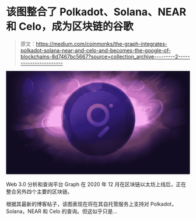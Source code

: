 # 该图整合了 Polkadot、Solana、NEAR 和 Celo，成为区块链的谷歌

> 原文：<https://medium.com/coinmonks/the-graph-integrates-polkadot-solana-near-and-celo-and-becomes-the-google-of-blockchains-8d7467bc5667?source=collection_archive---------2----------------------->

![](img/289b78bd295c92e896e69da8775a29ba.png)

Web 3.0 分析和查询平台 Graph 在 2020 年 12 月在区块链以太坊上线后，正在整合另外四个主要的区块链。

根据其最新的博客帖子，该图表现在将在其自托管服务上支持对 Polkadot，Solana，NEAR 和 Celo 的查询。但这似乎只是…